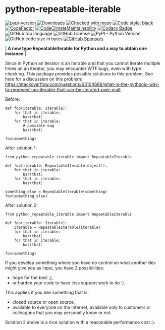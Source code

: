 # python-repeatable-iterable

[![pypi-version]][pypi]
[![Downloads](https://img.shields.io/pypi/dm/python-repeatable-iterable)](https://pypistats.org/packages/python-repeatable-iterable)
[![Checked with mypy](https://www.mypy-lang.org/static/mypy_badge.svg)](https://mypy-lang.org/)
[![Code style: black](https://img.shields.io/badge/code%20style-black-000000.svg)](https://github.com/psf/black)
[![CodeFactor](https://www.codefactor.io/repository/github/llyaudet/python-repeatable-iterable/badge/main)](https://www.codefactor.io/repository/github/llyaudet/python-repeatable-iterable/overview/main)
[![CodeClimateMaintainability](https://api.codeclimate.com/v1/badges/89044bfd52999e4f07f6/maintainability)](https://codeclimate.com/github/LLyaudet/python-repeatable-iterable/maintainability)
[![Codacy Badge](https://app.codacy.com/project/badge/Grade/1c70116c2d714e3889606519937cb11d)](https://app.codacy.com/gh/LLyaudet/python-repeatable-iterable/dashboard?utm_source=gh&utm_medium=referral&utm_content=&utm_campaign=Badge_grade)
![GitHub top language](https://img.shields.io/github/languages/top/llyaudet/python-repeatable-iterable)
![GitHub License](https://img.shields.io/github/license/llyaudet/python-repeatable-iterable)
![PyPI - Python Version](https://img.shields.io/pypi/pyversions/python-repeatable-iterable)
![GitHub code size in bytes](https://img.shields.io/github/languages/code-size/llyaudet/python-repeatable-iterable)
[![GitHub Sponsors](https://img.shields.io/github/sponsors/LLyaudet)](https://github.com/sponsors/LLyaudet)

|     **A new type RepeatableIterable for Python and a way to obtain one instance**     |

Since in Python an Iterator is an Iterable and that you cannot iterate multiple times on an iterator,
you may encounter WTF bugs, even with type checking.
This package provides possible solutions to this problem.
See here for a discussion on this problem:
<https://stackoverflow.com/questions/63104689/what-is-the-pythonic-way-to-represent-an-iterable-that-can-be-iterated-over-mult>

Before:
```python3
def foo(iterable: Iterable):
    for that in iterable:
        bar(that)
    for that in iterable:
        # possible bug
        baz(that)

foo(something)
```

After solution 1:
```python3
from python_repeatable_iterable import RepeatableIterable

def foo(iterable: RepeatableIterable[object]):
    for that in iterable:
        bar(that)
    for that in iterable:
        baz(that)

something_else = RepeatableIterable(something)
foo(something_else)
```

After solution 2:
```python3
from python_repeatable_iterable import RepeatableIterable

def foo(iterable: Iterable):
    iterable = RepeatableIterable(iterable)
    for that in iterable:
        bar(that)
    for that in iterable:
        baz(that)

foo(something)
```

If you develop something where you have no control on what another dev might give you as input,
you have 2 possibilities:

- hope for the best ;),
- or harden your code to have less support work to do :).

This applies if you dev something that is:

- closed source or open source,
- available to everyone on the Internet,
  available only to customers or colleagues that you may personally know or not.

Solution 2 above is a nice solution with a reasonable performance cost :).

[pypi-version]: https://img.shields.io/pypi/v/python-repeatable-iterable.svg
[pypi]: https://pypi.org/project/python-repeatable-iterable/
